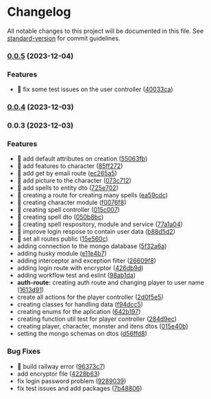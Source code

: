 # Changelog

All notable changes to this project will be documented in this file. See [standard-version](https://github.com/conventional-changelog/standard-version) for commit guidelines.

### [0.0.5](https://github.com/jordaoqualho/dungeon-of-aurora-api/compare/v0.0.4...v0.0.5) (2023-12-04)


### Features

* 🎸 fix some test issues on the user controller ([40033ca](https://github.com/jordaoqualho/dungeon-of-aurora-api/commit/40033ca4f09717363fbe94f87678256c6c306279))

### [0.0.4](https://github.com/jordaoqualho/dungeon-of-aurora-api/compare/v0.0.3...v0.0.4) (2023-12-03)

### 0.0.3 (2023-12-03)


### Features

* 🎸 add default attributes on creation ([55063fb](https://github.com/jordaoqualho/dungeon-of-aurora-api/commit/55063fbdff7b747e7fac4df57e7c160f33264439))
* 🎸 add features to character ([85ff272](https://github.com/jordaoqualho/dungeon-of-aurora-api/commit/85ff2720c2748f05951d3e78ea7f851afa4c4104))
* 🎸 add get by email route ([ec265a5](https://github.com/jordaoqualho/dungeon-of-aurora-api/commit/ec265a54cdb0c2ce89913761552994200737dbb3))
* 🎸 add picture to the character ([073c712](https://github.com/jordaoqualho/dungeon-of-aurora-api/commit/073c71250bc55d5cb7378367d01dc7a4b3d418fb))
* 🎸 add spells to entity dto ([725e702](https://github.com/jordaoqualho/dungeon-of-aurora-api/commit/725e7021a1167195ad049f4a8b4ecafa20768a9e))
* 🎸 creating a route for creating many spells ([ea59cdc](https://github.com/jordaoqualho/dungeon-of-aurora-api/commit/ea59cdcdb05287de565b54eedbc23b3117f994ef))
* 🎸 creating character module ([f0076f8](https://github.com/jordaoqualho/dungeon-of-aurora-api/commit/f0076f8d32956a0295a87d7d577ae41b5d835458))
* 🎸 creating spell controller ([015c007](https://github.com/jordaoqualho/dungeon-of-aurora-api/commit/015c0076dd31cf7caab861a28beb5bc9965c589c))
* 🎸 creating spell dto ([050b8bc](https://github.com/jordaoqualho/dungeon-of-aurora-api/commit/050b8bca4cc5aaede74ff1e287db3d1d4b44d2c7))
* 🎸 creating spell respository, module and service ([77a1a04](https://github.com/jordaoqualho/dungeon-of-aurora-api/commit/77a1a045b129c0e3aa01f72129c03103a6b5cf8d))
* 🎸 improve login respose to contain user data ([b88d5d2](https://github.com/jordaoqualho/dungeon-of-aurora-api/commit/b88d5d26eacf59fc2c0e0a7b2eebcd88330353d2))
* 🎸 set all routes public ([15e560c](https://github.com/jordaoqualho/dungeon-of-aurora-api/commit/15e560c873001fe16ac3839b9e8e23e3c1e7b859))
* adding connection to the mongo database ([5f32a6a](https://github.com/jordaoqualho/dungeon-of-aurora-api/commit/5f32a6aec1806cec3eccdc65d8233729f0609ed9))
* adding husky module ([e11e4b7](https://github.com/jordaoqualho/dungeon-of-aurora-api/commit/e11e4b7e5f9b630b682a6ec45134df2f8b7f6908))
* adding interceptor and exception filter ([26609f8](https://github.com/jordaoqualho/dungeon-of-aurora-api/commit/26609f883a85b521796d9ac583dd37b7a8fdc683))
* adding login route with encryptor ([426db9d](https://github.com/jordaoqualho/dungeon-of-aurora-api/commit/426db9d499a65df34e126ac0705c3353d3be9671))
* adding workflow test and eslint ([98ab1da](https://github.com/jordaoqualho/dungeon-of-aurora-api/commit/98ab1da9aa7412e9a1e0d6c7da0d5e254e5b5bec))
* **auth-route:** creating auth route and changing player to user name ([1613d91](https://github.com/jordaoqualho/dungeon-of-aurora-api/commit/1613d91ab405fc648584322369bed6ccaa5a7b4a))
* create all actions for the player controller ([2d0f5e5](https://github.com/jordaoqualho/dungeon-of-aurora-api/commit/2d0f5e5188a471f15405227c1a6758287baf4afc))
* creating classes for handling data ([f94dcc5](https://github.com/jordaoqualho/dungeon-of-aurora-api/commit/f94dcc542847eb0ce25320e0702772e8467e0e12))
* creating enums for the aplication ([642b197](https://github.com/jordaoqualho/dungeon-of-aurora-api/commit/642b1971c3f51c98b2f624a323b264e5ee987032))
* creating function util test for player controller ([284d9ec](https://github.com/jordaoqualho/dungeon-of-aurora-api/commit/284d9eccc382fd2ac5b049be7e6a47fb45717f46))
* creating player, character, monster and itens dtos ([015e40b](https://github.com/jordaoqualho/dungeon-of-aurora-api/commit/015e40bccab858bb969a4077f02e41c1a1109e3a))
* setting the mongo schemas on dtos ([d56ffd8](https://github.com/jordaoqualho/dungeon-of-aurora-api/commit/d56ffd8f8384286814ad674be4dcd54ad4a67b18))


### Bug Fixes

* 🐛 build railway error ([96373c7](https://github.com/jordaoqualho/dungeon-of-aurora-api/commit/96373c7a14038480db5cee666ddf0ff0c59852ad))
* add encryptor file ([4228b63](https://github.com/jordaoqualho/dungeon-of-aurora-api/commit/4228b63ff8f6fad2dec10682d2127a37dd7ccefb))
* fix login password problem ([9289039](https://github.com/jordaoqualho/dungeon-of-aurora-api/commit/92890391f0f54d85bcb001b3dc2f89f9d5e84099))
* fix test issues and add packages ([7b48806](https://github.com/jordaoqualho/dungeon-of-aurora-api/commit/7b48806ada4910912c16da76705adaa59c3f4936))

